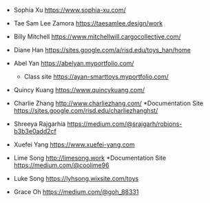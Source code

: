 <name> <portfolio link>
 * Sophia Xu <https://www.sophia-xu.com/>
 * Tae Sam Lee Zamora https://taesamlee.design/work
 *  Billy Mitchell  <https://www.mitchellwill.cargocollective.com/>
 * Diane Han <https://sites.google.com/a/risd.edu/toys_han/home>
 * Abel Yan <https://abelyan.myportfolio.com/>
   * Class site <https://ayan-smarttoys.myportfolio.com/>
 * Quincy Kuang <https://www.quincykuang.com/>
 
 * Charlie Zhang <http://www.charliezhang.com/>
   *Documentation Site <https://sites.google.com/risd.edu/charliezhanghst/>
 * Shreeya Rajgarhia <https://medium.com/@srajgarh/robions-b3b3e0add2cf>
 * Xuefei Yang <https://www.xuefei-yang.com>
 * Lime Song <http://limesong.work>
   *Documentation Site https://medium.com/@coolime96
 * Luke Song <https://lyhsong.wixsite.com/toys>
* Grace Oh <https://medium.com/@goh_88331>
